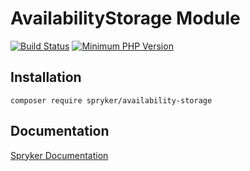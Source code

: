 # AvailabilityStorage Module
[![Build Status](https://travis-ci.org/spryker/availability-storage.svg)](https://travis-ci.org/spryker/availability-storage)
[![Minimum PHP Version](https://img.shields.io/badge/php-%3E%3D%207.2-8892BF.svg)](https://php.net/)

## Installation

```
composer require spryker/availability-storage
```

## Documentation

[Spryker Documentation](https://spryker.github.io)
